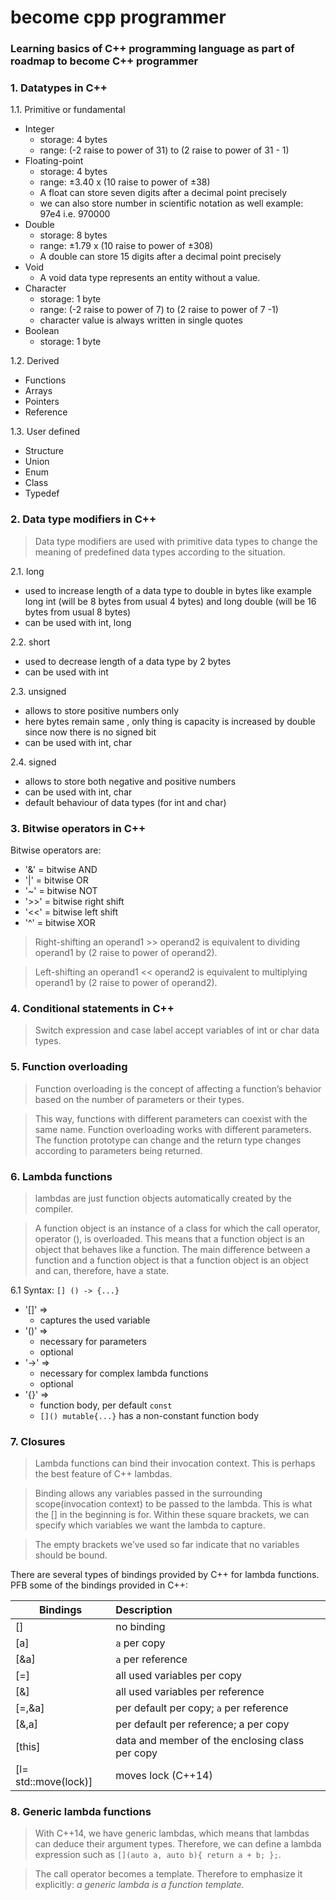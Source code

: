 # become cpp programmer

### Learning basics of C++ programming language as part of roadmap to become C++ programmer

### 1. Datatypes in C++
1.1. Primitive or fundamental
  - Integer
    - storage: 4 bytes
    - range: (-2 raise to power of 31) to (2 raise to power of 31 - 1)
  - Floating-point
    - storage: 4 bytes
    - range: ±3.40  x (10 raise to power of ±38)
    - A float can store seven digits after a decimal point precisely
    - we can also store number in scientific notation as well example: 97e4 i.e. 970000
  - Double
    - storage: 8 bytes
    - range: ±1.79  x (10 raise to power of ±308)
    - A double can store 15 digits after a decimal point precisely
  - Void
    - A void data type represents an entity without a value.
  - Character
    - storage: 1 byte
    - range: (-2 raise to power of 7) to (2 raise to power of 7 -1)
    - character value is always written in single quotes
  - Boolean
    - storage: 1 byte

1.2. Derived 
- Functions
- Arrays
- Pointers
- Reference

1.3. User defined
  - Structure
  - Union
  - Enum
  - Class
  - Typedef

### 2. Data type modifiers in C++
> Data type modifiers are used with primitive data types to change the meaning of predefined data types according to the situation.

2.1. long
  - used to increase length of a data type to double in bytes like example long int (will be 8 bytes from usual 4 bytes) and long double (will be 16 bytes from usual 8 bytes)
  - can be used with int, long

2.2. short
  - used to decrease length of a data type by 2 bytes
  - can be used with int

2.3. unsigned
  - allows to store positive numbers only
  - here bytes remain same , only thing is capacity is increased by double since now there is no signed bit
  - can be used with int, char

2.4. signed
  - allows to store both negative and positive numbers
  - can be used with int, char
  - default behaviour of data types (for int and char)

### 3. Bitwise operators in C++
Bitwise operators are:
  - '&' = bitwise AND
  - '|' = bitwise OR
  - '~' = bitwise NOT
  - '>>' = bitwise right shift
  - '<<' = bitwise left shift
  - '^' = bitwise XOR

> Right-shifting an operand1 >> operand2 is equivalent to dividing operand1 by (2 raise to power of operand2).

> Left-shifting an operand1 << operand2 is equivalent to multiplying operand1 by (2 raise to power of operand2).

### 4. Conditional statements in C++

> Switch expression and case label accept variables of int or char data types.

### 5. Function overloading

> Function overloading is the concept of affecting a function’s behavior based on the number of parameters or their types.

> This way, functions with different parameters can coexist with the same name. Function overloading works with different parameters. The function prototype can change and the return type changes according to parameters being returned.

### 6. Lambda functions
> lambdas are just function objects automatically created by the compiler.

> A function object is an instance of a class for which the call operator, operator (), is overloaded. This means that a function object is an object that behaves like a function. The main difference between a function and a function object is that a function object is an object and can, therefore, have a state.

6.1 Syntax: `[] () -> {...}`
  - '[]' =>  
    - captures the used variable
  - '()' => 
    - necessary for parameters
    - optional
  - '->' => 
    - necessary for complex lambda functions
    - optional
  - '{}' => 
    - function body, per default `const`
    - `[]() mutable{...}` has a non-constant function body

### 7. Closures
> Lambda functions can bind their invocation context. This is perhaps the best feature of C++ lambdas.

> Binding allows any variables passed in the surrounding scope(invocation context) to be passed to the lambda. This is what the [] in the beginning is for. Within these square brackets, we can specify which variables we want the lambda to capture.

> The empty brackets we’ve used so far indicate that no variables should be bound.

There are several types of bindings provided by C++ for lambda functions.
PFB some of the bindings provided in C++:

|     Bindings         |    Description                                  | 
|----------------------|:------------------------------------------------| 
| []                   | no binding                                      |
| [a]                  | `a` per copy                                    |
| [&a]                 | `a` per reference                               | 
| [=]                  | all used variables per copy                     | 
| [&]                  | all used variables per reference                | 
| [=,&a]               | per default per copy; `a` per reference         | 
| [&,a]                | per default per reference; a per copy           | 
| [this]               | data and member of the enclosing class per copy |
| [l= std::move(lock)] | moves lock (C++14)                              | 


### 8. Generic lambda functions
> With C++14, we have generic lambdas, which means that lambdas can deduce their argument types. Therefore, we can define a lambda expression such as `[](auto a, auto b){ return a + b; };`. 

> The call operator becomes a template. Therefore to emphasize it explicitly: _a generic lambda is a function template._

